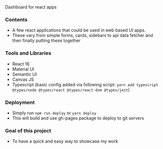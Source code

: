 Dashboard for react apps

### Contents

- A few react applications that could be used in web based UI apps.
- These vary from simple forms, cards, sidebars to api data fetcher and then finally putting these together

### Tools and Libraries

- React 16
- Material UI
- Semantic UI
- Canvas JS
- Typescript (basic config added via following script: `yarn add typescript @types/node @types/react @types/react-dom @types/jest`)

### Deployment

- Simply run `npm run deploy` or `yarn deploy`
- This will build and use gh-pages package to deploy to git servers

### Goal of this project

- To have a quick and easy way to showcase my work